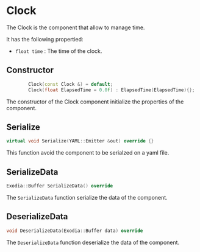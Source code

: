 # Clock

The Clock is the component that allow to manage time.

It has the following propertied:

- `float time` : The time of the clock.

## Constructor

```c++
        Clock(const Clock &) = default;
        Clock(float ElapsedTime = 0.0f) : ElapsedTime(ElapsedTime){};
```

The constructor of the Clock component initialize the properties of the component.

## Serialize

```c++
virtual void Serialize(YAML::Emitter &out) override {}
```

This function avoid the component to be serialzed on a yaml file.

## SerializeData

```c++
Exodia::Buffer SerializeData() override
```

The `SerializeData` function serialize the data of the component.

## DeserializeData

```c++
void DeserializeData(Exodia::Buffer data) override
```

The `DeserializeData` function deserialize the data of the component.

